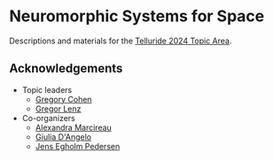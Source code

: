 # Neuromorphic Systems for Space

Descriptions and materials for the [Telluride 2024 Topic Area](https://sites.google.com/view/telluride-2024/topic-areas-2024/spa24-neuromorphic-systems-for-space-applications).

## Acknowledgements

* Topic leaders
    * [Gregory Cohen](https://westernsydney.edu.au/icns/about/people/researchers/gregory_cohen)
    * [Gregor Lenz](https://lenzgregor.com/)
* Co-organizers
    * [Alexandra Marcireau](https://github.com/aMarcireau)
    * [Giulia D'Angelo](https://github.com/giuliadangelo)
    * [Jens Egholm Pedersen](https://jepedersen.dk)
